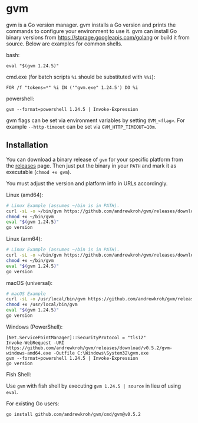 gvm
===

gvm is a Go version manager. gvm installs a Go version and prints the commands
to configure your environment to use it. gvm can install Go binary versions from
https://storage.googleapis.com/golang or build it from source. Below are
examples for common shells.

bash:

`eval "$(gvm 1.24.5)"`

cmd.exe (for batch scripts `%i` should be substituted with `%%i`):

`FOR /f "tokens=*" %i IN ('"gvm.exe" 1.24.5') DO %i`

powershell:

`gvm --format=powershell 1.24.5 | Invoke-Expression`

gvm flags can be set via environment variables by setting `GVM_<flag>`. For
example `--http-timeout` can be set via `GVM_HTTP_TIMEOUT=10m`.

Installation
------------

You can download a binary release of `gvm` for your specific platform from the
[releases](https://github.com/andrewkroh/gvm/releases) page. Then just put the
binary in your `PATH` and mark it as executable (`chmod +x gvm`).

You must adjust the version and platform info in URLs accordingly.

Linux (amd64):

``` bash
# Linux Example (assumes ~/bin is in PATH).
curl -sL -o ~/bin/gvm https://github.com/andrewkroh/gvm/releases/download/v0.5.2/gvm-linux-amd64
chmod +x ~/bin/gvm
eval "$(gvm 1.24.5)"
go version
```

Linux (arm64):

``` bash
# Linux Example (assumes ~/bin is in PATH).
curl -sL -o ~/bin/gvm https://github.com/andrewkroh/gvm/releases/download/v0.5.2/gvm-linux-arm64
chmod +x ~/bin/gvm
eval "$(gvm 1.24.5)"
go version
```

macOS (universal):

``` bash
# macOS Example
curl -sL -o /usr/local/bin/gvm https://github.com/andrewkroh/gvm/releases/download/v0.5.2/gvm-darwin-all
chmod +x /usr/local/bin/gvm
eval "$(gvm 1.24.5)"
go version
```

Windows (PowerShell):

```
[Net.ServicePointManager]::SecurityProtocol = "tls12"
Invoke-WebRequest -URI https://github.com/andrewkroh/gvm/releases/download/v0.5.2/gvm-windows-amd64.exe -Outfile C:\Windows\System32\gvm.exe
gvm --format=powershell 1.24.5 | Invoke-Expression
go version
```

Fish Shell:

Use `gvm` with fish shell by executing `gvm 1.24.5 | source` in lieu of using `eval`.

For existing Go users:

`go install github.com/andrewkroh/gvm/cmd/gvm@v0.5.2`
